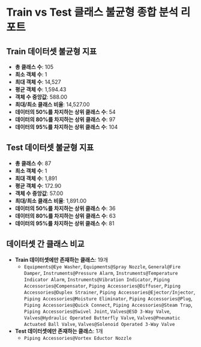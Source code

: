 # Train vs Test 클래스 불균형 종합 분석 리포트

## Train 데이터셋 불균형 지표
- **총 클래스 수**: 105
- **최소 객체 수**: 1
- **최대 객체 수**: 14,527
- **평균 객체 수**: 1,594.43
- **객체 수 중앙값**: 588.00
- **최대/최소 클래스 비율**: 14,527.00
- **데이터의 50%를 차지하는 상위 클래스 수**: 54
- **데이터의 80%를 차지하는 상위 클래스 수**: 97
- **데이터의 95%를 차지하는 상위 클래스 수**: 104

## Test 데이터셋 불균형 지표
- **총 클래스 수**: 87
- **최소 객체 수**: 1
- **최대 객체 수**: 1,891
- **평균 객체 수**: 172.90
- **객체 수 중앙값**: 57.00
- **최대/최소 클래스 비율**: 1,891.00
- **데이터의 50%를 차지하는 상위 클래스 수**: 36
- **데이터의 80%를 차지하는 상위 클래스 수**: 63
- **데이터의 95%를 차지하는 상위 클래스 수**: 81

## 데이터셋 간 클래스 비교
- **Train 데이터셋에만 존재하는 클래스**: 19개
  - `Equipments@Eye Washer`, `Equipments@Spray Nozzle`, `General@Fire Damper`, `Instruments@Pressure Alarm`, `Instruments@Temperature Indicator Alarm`, `Instruments@Vibration Indicator`, `Piping Accessories@Compensator`, `Piping Accessories@Diffuser`, `Piping Accessories@Duplex Strainer`, `Piping Accessories@Ejector/Injector`, `Piping Accessories@Moisture Eliminator`, `Piping Accessories@Plug`, `Piping Accessories@Quick Connect`, `Piping Accessories@Steam Trap`, `Piping Accessories@Swivel Joint`, `Valves@ESD 3-Way Valve`, `Valves@Hydraulic Operated Butterfly Valve`, `Valves@Pneumatic Actuated Ball Valve`, `Valves@Solenoid Operated 3-Way Valve`
- **Test 데이터셋에만 존재하는 클래스**: 1개
  - `Piping Accessories@Vortex Eductor Nozzle`
